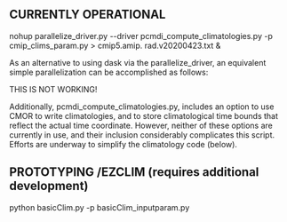 
CURRENTLY OPERATIONAL 
---------------------

nohup parallelize_driver.py --driver pcmdi_compute_climatologies.py -p cmip_clims_param.py > cmip5.amip.
rad.v20200423.txt &

As an alternative to using dask via the parallelize_driver, an equivalent simple parallelization can be accomplished as follows:

THIS IS NOT WORKING!


Additionally, pcmdi_compute_climatologies.py, includes an option to use CMOR to write climatologies, and to store climatological time bounds that reflect the actual time coordinate.  However, neither of these options are currently in use, and their inclusion considerably complicates this script.  Efforts are underway to simplify the climatology code (below).


PROTOTYPING /EZCLIM (requires additional development)
-------------------
python basicClim.py -p basicClim_inputparam.py


